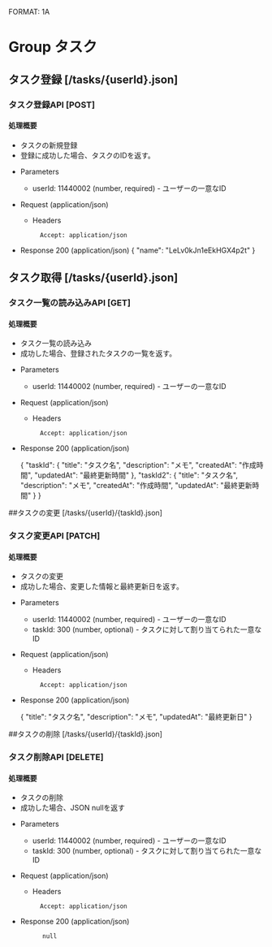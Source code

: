 FORMAT: 1A
 
# Group タスク
 
## タスク登録 [/tasks/{userId}.json]
 
### タスク登録API [POST]
 
#### 処理概要
 
* タスクの新規登録
* 登録に成功した場合、タスクのIDを返す。

+ Parameters
   + userId: 11440002 (number, required) - ユーザーの一意なID
 
+ Request (application/json)
 
    + Headers
 
            Accept: application/json
 
+ Response 200 (application/json)
 {
  "name": "LeLv0kJn1eEkHGX4p2t"
}

## タスク取得 [/tasks/{userId}.json]
### タスク一覧の読み込みAPI [GET]
 
#### 処理概要
 
* タスク一覧の読み込み
* 成功した場合、登録されたタスクの一覧を返す。
 
+ Parameters
   + userId: 11440002 (number, required) - ユーザーの一意なID
 
+ Request (application/json)
 
    + Headers
 
            Accept: application/json
 
+ Response 200 (application/json)
 
  {
  "taskId": {
    "title": "タスク名",
    "description": "メモ",
    "createdAt": "作成時間",
    "updatedAt": "最終更新時間"
  },
  "taskId2": {
    "title": "タスク名",
    "description": "メモ",
    "createdAt": "作成時間",
    "updatedAt": "最終更新時間"
  }
}




##タスクの変更 [/tasks/{userId}/{taskId}.json]

 
### タスク変更API [PATCH]
 
#### 処理概要
 
* タスクの変更
* 成功した場合、変更した情報と最終更新日を返す。

+ Parameters

   + userId: 11440002 (number, required) - ユーザーの一意なID
   + taskId: 300 (number, optional) - タスクに対して割り当てられた一意なID

 
+ Request (application/json)
 
    + Headers
 
            Accept: application/json
 
+ Response 200 (application/json)
 
    {
        "title": "タスク名",
        "description": "メモ",
        "updatedAt": "最終更新日"
    }

##タスクの削除 [/tasks/{userId}/{taskId}.json]

### タスク削除API [DELETE]
 
#### 処理概要
 
* タスクの削除
* 成功した場合、JSON nullを返す

+ Parameters

   + userId: 11440002 (number, required) - ユーザーの一意なID
   + taskId: 300 (number, optional) - タスクに対して割り当てられた一意なID
 
+ Request (application/json)
 
    + Headers
 
            Accept: application/json
 
+ Response 200 (application/json)

            null
